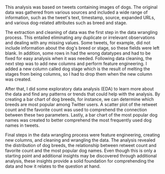 
This analysis was based on tweets containing images of dogs. The original data was gathered from various sources and included a wide range of information, 
such as the tweet's text, timestamp, source, expanded URLs, and various dog-related attributes such as breed and stage.

The extraction and cleaning of data was the first step in the data wrangling process. This entailed eliminating any duplicate or irrelevant observations 
and dealing with any missing values. Some tweets, for example, did not include information about the dog's breed or stage, so these fields were left blank. In addition, some rows in had the wrong datatypes and had to be fixed for easy analysis when it was needed.
Following data cleaning, the next step was to add new columns and perform feature engineering. I added a new column called dog stage which is the result of melting the stages from being columns, so I had to drop them when the new column was created.

After that, I did some exploratory data analysis (EDA) to learn more about the data and find any patterns or trends that could help with the analysis. By creating a bar chart of dog breeds, for instance, we can determine which breeds are most popular among Twitter users. A scatter plot of the retweet count and the favorite count was used to comprehend the connection between these two parameters. Lastly, a bar chart of the most popular dog names was created to better comprehend the most frequently used dog names in tweets.

Final steps in the data wrangling process were feature engineering, creating new columns, and cleaning and wrangling the data. The analysis revealed the distribution of dog breeds, the relationship between retweet count and favorite count and the most popular dog names. Even though this is only a starting point and additional insights may be discovered through additional analysis, these insights provide a solid foundation for comprehending the data and how it relates to the question at hand.
